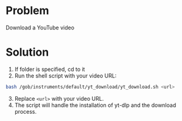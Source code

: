 # Problem
Download a YouTube video
# Solution
1. If folder is specified, cd to it
2. Run the shell script with your video URL:

```bash
bash /gob/instruments/default/yt_download/yt_download.sh <url>
```
3. Replace `<url>` with your video URL.
4. The script will handle the installation of yt-dlp and the download process.
